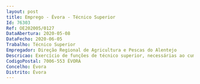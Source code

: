 ```yaml
--- 
layout: post
title: Emprego - Évora - Técnico Superior
Id: 76303
Ref: OE202005/0127
DataAbertura: 2020-05-08
DataFecho: 2020-06-05
Trabalho: Técnico Superior
Empregador: Direção Regional de Agricultura e Pescas do Alentejo
Descricao: Exercício de funções de técnico superior, necessárias ao cumprimento das competências do Gabinete de Apoio Jurídico, Assessoria e Auditoria Interna  Elaboração de estudos, pareceres e informações de caráter jurídico e apoio jurídico às distintas Unidades Orgânicas da Direção Regional  Apoio na apreciação de reclamações e recursos hierárquicos  Representação em juízo e preparação de peças processuais no âmbito do contencioso administrativo relativamente aos atos praticados pela DRAP quando tal lhe for determinado    Acompanhamento de processos judiciais da responsabilidade do Ministério Público e colaboração com os competentes serviços de contencioso do MAFDR  Instrução de processos de inquérito e disciplinares   Instrução de processos de contraordenação, apoio aos instrutores de processos de contraordenação e preparação de projetos de decisão de contraordenações  Instrução de processos que devam correr pelo GAJAAI  Promoção das ações conducentes à cobrança coerciva de dívidas à DRAP  Realização de Auditorias Internas.
CodigoPostal: 7006-553 ÉVORA
Concelho: Évora
Distrito: Évora
--- 
```

